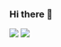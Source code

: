 ### Hi there 👋
<picture>
  <source
    srcset="https://github-readme-stats.vercel.app/api?username=denizilgin&show_icons=true&theme=dark"
    media="(prefers-color-scheme: dark)"
  />
  <source
    srcset="https://github-readme-stats.vercel.app/api?username=denizilgin&show_icons=true"
    media="(prefers-color-scheme: light), (prefers-color-scheme: no-preference)"
  />
  <img src="https://github-readme-stats.vercel.app/api?username=denizilgin&show_icons=true" />
  <img src = "https://github-readme-stats.vercel.app/api/top-langs/?username=denizilgin&layout=compact" />
</picture>
